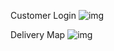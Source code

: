 Customer Login
![img](https://github.com/shirongzheng/CSC322-Online-Restaurant-Ordering-System/blob/master/GIF/CustomerLogin.gif)
  
Delivery Map
![img](https://github.com/shirongzheng/CSC322-Online-Restaurant-Ordering-System/blob/master/GIF/Map.gif)

